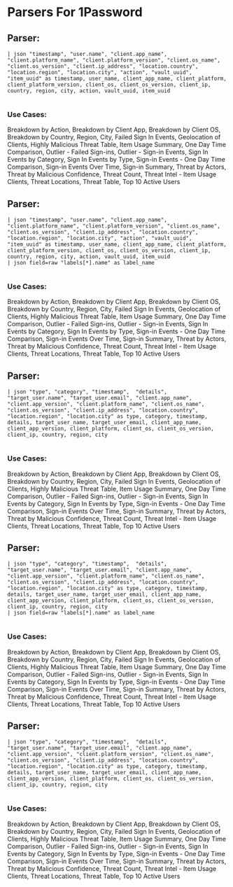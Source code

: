 # Parsers For 1Password

## Parser:
```
| json "timestamp", "user.name", "client.app_name", "client.platform_name", "client.platform_version", "client.os_name", "client.os_version", "client.ip_address", "location.country", "location.region", "location.city", "action", "vault_uuid", "item_uuid" as timestamp, user_name, client_app_name, client_platform, client_platform_version, client_os, client_os_version, client_ip, country, region, city, action, vault_uuid, item_uuid
 
```
### Use Cases:
Breakdown by Action, Breakdown by Client App, Breakdown by Client OS, Breakdown by Country, Region, City, Failed Sign In Events, Geolocation of Clients, Highly Malicious Threat Table, Item Usage Summary, One Day Time Comparison, Outlier - Failed Sign-ins, Outlier - Sign-in Events, Sign In Events by Category, Sign In Events by Type, Sign-in Events - One Day Time Comparison, Sign-in Events Over Time, Sign-in Summary, Threat by Actors, Threat by Malicious Confidence, Threat Count, Threat Intel - Item Usage Clients, Threat Locations, Threat Table, Top 10 Active Users



## Parser:
```
| json "timestamp", "user.name", "client.app_name", "client.platform_name", "client.platform_version", "client.os_name", "client.os_version", "client.ip_address", "location.country", "location.region", "location.city", "action", "vault_uuid", "item_uuid" as timestamp, user_name, client_app_name, client_platform, client_platform_version, client_os, client_os_version, client_ip, country, region, city, action, vault_uuid, item_uuid
| json field=raw "labels[*].name" as label_name
 
```
### Use Cases:
Breakdown by Action, Breakdown by Client App, Breakdown by Client OS, Breakdown by Country, Region, City, Failed Sign In Events, Geolocation of Clients, Highly Malicious Threat Table, Item Usage Summary, One Day Time Comparison, Outlier - Failed Sign-ins, Outlier - Sign-in Events, Sign In Events by Category, Sign In Events by Type, Sign-in Events - One Day Time Comparison, Sign-in Events Over Time, Sign-in Summary, Threat by Actors, Threat by Malicious Confidence, Threat Count, Threat Intel - Item Usage Clients, Threat Locations, Threat Table, Top 10 Active Users



## Parser:
```
| json "type", "category", "timestamp",  "details", "target_user.name", "target_user.email", "client.app_name", "client.app_version", "client.platform_name", "client.os_name", "client.os_version", "client.ip_address", "location.country", "location.region", "location.city" as type, category, timestamp, details, target_user_name, target_user_email, client_app_name, client_app_version, client_platform, client_os, client_os_version, client_ip, country, region, city
 
```
### Use Cases:
Breakdown by Action, Breakdown by Client App, Breakdown by Client OS, Breakdown by Country, Region, City, Failed Sign In Events, Geolocation of Clients, Highly Malicious Threat Table, Item Usage Summary, One Day Time Comparison, Outlier - Failed Sign-ins, Outlier - Sign-in Events, Sign In Events by Category, Sign In Events by Type, Sign-in Events - One Day Time Comparison, Sign-in Events Over Time, Sign-in Summary, Threat by Actors, Threat by Malicious Confidence, Threat Count, Threat Intel - Item Usage Clients, Threat Locations, Threat Table, Top 10 Active Users



## Parser:
```
| json "type", "category", "timestamp",  "details", "target_user.name", "target_user.email", "client.app_name", "client.app_version", "client.platform_name", "client.os_name", "client.os_version", "client.ip_address", "location.country", "location.region", "location.city" as type, category, timestamp, details, target_user_name, target_user_email, client_app_name, client_app_version, client_platform, client_os, client_os_version, client_ip, country, region, city
| json field=raw "labels[*].name" as label_name
 
```
### Use Cases:
Breakdown by Action, Breakdown by Client App, Breakdown by Client OS, Breakdown by Country, Region, City, Failed Sign In Events, Geolocation of Clients, Highly Malicious Threat Table, Item Usage Summary, One Day Time Comparison, Outlier - Failed Sign-ins, Outlier - Sign-in Events, Sign In Events by Category, Sign In Events by Type, Sign-in Events - One Day Time Comparison, Sign-in Events Over Time, Sign-in Summary, Threat by Actors, Threat by Malicious Confidence, Threat Count, Threat Intel - Item Usage Clients, Threat Locations, Threat Table, Top 10 Active Users



## Parser:
```
| json "type", "category", "timestamp",  "details", "target_user.name", "target_user.email", "client.app_name", "client.app_version", "client.platform_version", "client.os_name", "client.os_version", "client.ip_address", "location.country", "location.region", "location.city" as type, category, timestamp, details, target_user_name, target_user_email, client_app_name, client_app_version, client_platform, client_os, client_os_version, client_ip, country, region, city
 
```
### Use Cases:
Breakdown by Action, Breakdown by Client App, Breakdown by Client OS, Breakdown by Country, Region, City, Failed Sign In Events, Geolocation of Clients, Highly Malicious Threat Table, Item Usage Summary, One Day Time Comparison, Outlier - Failed Sign-ins, Outlier - Sign-in Events, Sign In Events by Category, Sign In Events by Type, Sign-in Events - One Day Time Comparison, Sign-in Events Over Time, Sign-in Summary, Threat by Actors, Threat by Malicious Confidence, Threat Count, Threat Intel - Item Usage Clients, Threat Locations, Threat Table, Top 10 Active Users


